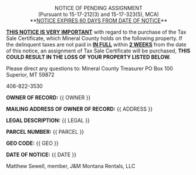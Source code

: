 <center>
NOTICE OF PENDING ASSIGNMENT<br>
(Pursuant to 15-17-212(3) and 15-17-323(5), MCA)<br>
**<u>NOTICE EXPIRES 60 DAYS FROM DATE OF NOTICE</u>**
</center>


**<u>THIS NOTICE IS VERY IMPORTANT</u>** with regard to the purchase of the Tax Sale Certificate, which Mineral County holds on the following property. If the delinquent taxes are not paid in **<u>IN FULL</u>** within **<u>2 WEEKS</u>** from the date of this notice, an assignment of Tax Sale Certificate will be purchased, **THIS COULD RESULT IN THE LOSS OF YOUR PROPERTY LISTED BELOW.**

Please direct any questions to:
Mineral County Treasurer
PO Box 100
Superior, MT 59872

406-822-3530

**OWNER OF RECORD:**
{{ OWNER }}

**MAILING ADDRESS OF OWNER OF RECORD:**
{{ ADDRESS }}

**LEGAL DESCRIPTION:**
{{ LEGAL }}

**PARCEL NUMBER:**
{{ PARCEL }}

**GEO CODE:**
{{ GEO }}

**DATE OF NOTICE:**
{{ DATE }}






Matthew Sewell, member, J&M Montana Rentals, LLC
